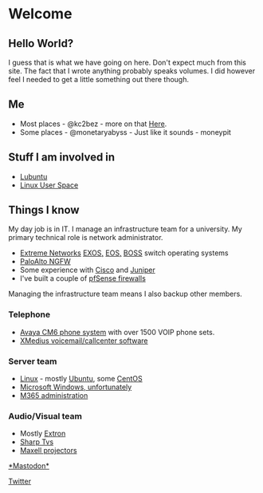 # Welcome
## Hello World? 
I guess that is what we have going on here. Don't expect much from this site. The fact that I wrote anything probably speaks volumes. I did however feel I needed to get a little something out there though. 

## Me
* Most places - @kc2bez  - more on that [Here](/kc2bez).
* Some places - @monetaryabyss  - Just like it sounds - moneypit

## Stuff I am involved in
* [Lubuntu](https://phab.lubuntu.me/w/contributors/)
* [Linux User Space](https://linuxuserspace.show/hosts/)

## Things I know
My day job is in IT. I manage an infrastructure team for a university. My primary technical role is network administrator. 
* [Extreme Networks](https://www.extremenetworks.com/) [EXOS,](https://www.extremenetworks.com/support/documentation/extremexos-31-2/) [EOS,](https://www.extremenetworks.com/support/documentation/eos-8-61/) [BOSS](https://www.extremenetworks.com/support/documentation/ers-4800-document-collections/) switch operating systems
* [PaloAlto NGFW](https://www.paloaltonetworks.com/)
* Some experience with [Cisco](https://www.cisco.com/) and [Juniper](https://www.juniper.net/)
* I've built a couple of [pfSense firewalls](https://www.pfsense.org/)

Managing the infrastructure team means I also backup other members.

### Telephone

* [Avaya CM6 phone system](https://www.avaya.com/) with over 1500 VOIP phone sets.
* [XMedius voicemail/callcenter software](https://www.xmedius.com/#xm-connect)

### Server team

* [Linux](https://en.wikipedia.org/wiki/Linux_kernel) - mostly [Ubuntu](https://ubuntu.com/), some [CentOS](https://www.centos.org/)
* [Microsoft Windows, unfortunately](https://en.wikipedia.org/wiki/Windows_Server)
* [M365 administration](https://www.microsoft.com/en-us/microsoft-365)

### Audio/Visual team

* Mostly [Extron](https://www.extron.com)
* [Sharp Tvs](https://business.sharpusa.com/Commercial-Displays)
* [Maxell projectors](https://maxellproav.com/)


<a rel="me" href="https://mastodon.technology/@kc2bez">
*Mastodon*
</a>

[Twitter](https://twitter.com/kc2bez)